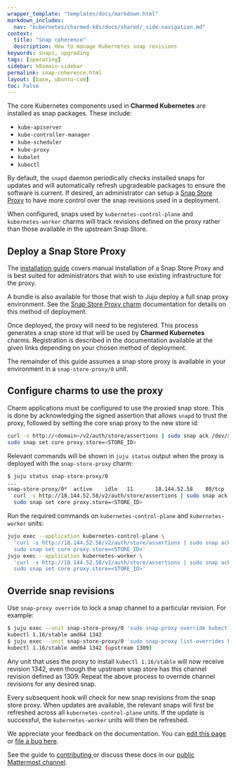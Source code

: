 ```yaml
---
wrapper_template: "templates/docs/markdown.html"
markdown_includes:
  nav: "kubernetes/charmed-k8s/docs/shared/_side-navigation.md"
context:
  title: "Snap coherence"
  description: How to manage Kubernetes snap revisions
keywords: snaps, upgrading
tags: [operating]
sidebar: k8smain-sidebar
permalink: snap-coherence.html
layout: [base, ubuntu-com]
toc: False
---
```


The core Kubernetes components used in **Charmed Kubernetes** are installed as
snap packages. These include:

- `kube-apiserver`
- `kube-controller-manager`
- `kube-scheduler`
- `kube-proxy`
- `kubelet`
- `kubectl`

By default, the `snapd` daemon periodically checks installed snaps for updates
and will automatically refresh upgradeable packages to ensure the software is
current. If desired, an administrator can setup a
[Snap Store Proxy][store-proxy] to have more control over the snap revisions
used in a deployment.

When configured, snaps used by `kubernetes-control-plane` and `kubernetes-worker`
charms will track revisions defined on the proxy rather than those available
in the upstream Snap Store.

## Deploy a Snap Store Proxy

The [installation guide][store-proxy-install] covers manual installation of a
Snap Store Proxy and is best suited for administrators that wish to use
existing infrastructure for the proxy.

A bundle is also available for those that wish to Juju deploy a full snap
proxy environment. See the [Snap Store Proxy charm][store-proxy-charm]
documentation for details on this method of deployment.

Once deployed, the proxy will need to be registered. This process generates a
snap store id that will be used by **Charmed Kubernetes** charms. Registration
is described in the documentation available at the given links depending on
your chosen method of deployment.

The remainder of this guide assumes a snap store proxy is available in your
environment in a `snap-store-proxy/0` unit.

## Configure charms to use the proxy

Charm applications must be configured to use the proxied snap store. This is
done by acknowledging the signed assertion that allows `snapd` to trust the
proxy, followed by setting the core snap proxy to the new store id:

```bash
curl -s http://<domain>/v2/auth/store/assertions | sudo snap ack /dev/stdin
sudo snap set core proxy.store=<STORE_ID>
```

Relevant commands will be shown in `juju status` output when the proxy is
deployed with the `snap-store-proxy` charm:

```bash
$ juju status snap-store-proxy/0
...
snap-store-proxy/0*  active    idle   11       18.144.52.58    80/tcp  \
  curl -s http://18.144.52.58/v2/auth/store/assertions | sudo snap ack /dev/stdin ; \
  sudo snap set core proxy.store=<STORE_ID>
```

Run the required commands on `kubernetes-control-plane` and `kubernetes-worker` units:

```bash
juju exec --application kubernetes-control-plane \
  'curl -s http://18.144.52.58/v2/auth/store/assertions | sudo snap ack /dev/stdin ; \
  sudo snap set core proxy.store=<STORE_ID>'
juju exec --application kubernetes-worker \
  'curl -s http://18.144.52.58/v2/auth/store/assertions | sudo snap ack /dev/stdin ; \
  sudo snap set core proxy.store=<STORE_ID>'
```

## Override snap revisions

Use `snap-proxy override` to lock a snap channel to a particular revision. For
example:

```bash
$ juju exec --unit snap-store-proxy/0 'sudo snap-proxy override kubectl 1.16/stable=1342'
kubectl 1.16/stable amd64 1342
$ juju exec --unit snap-store-proxy/0 'sudo snap-proxy list-overrides kubectl'
kubectl 1.16/stable amd64 1342 (upstream 1309)
```

Any unit that uses the proxy to install `kubectl 1.16/stable` will now receive
revision 1342, even though the upstream snap store has this channel revision
defined as 1309. Repeat the above process to override channel revisions for
any desired snap.

Every subsequent hook will check for new snap revisions from the snap store
proxy. When updates are available, the relevant snaps will first be refreshed
across all `kubernetes-control-plane` units. If the update is successful, the
`kubernetes-worker` units will then be refreshed.

<!-- LINKS -->

[store-proxy]: https://docs.ubuntu.com/snap-store-proxy/
[store-proxy-install]: https://docs.ubuntu.com/snap-store-proxy/en/install
[store-proxy-charm]: https://github.com/johnsca/charm-snap-store-proxy

<!-- FEEDBACK -->
<div class="p-notification--information">
  <div class="p-notification__content">
    <p class="p-notification__message">We appreciate your feedback on the documentation. You can
    <a href="https://github.com/charmed-kubernetes/kubernetes-docs/edit/main/pages/k8s/snap-coherence.md" >edit this page</a>
    or
    <a href="https://github.com/charmed-kubernetes/kubernetes-docs/issues/new">file a bug here</a>.</p>
    <p>See the guide to <a href="/kubernetes/charmed-k8s/docs/how-to-contribute"> contributing </a> or discuss these docs in our <a href="https://chat.charmhub.io/charmhub/channels/kubernetes"> public Mattermost channel</a>.</p>
  </div>
</div>

